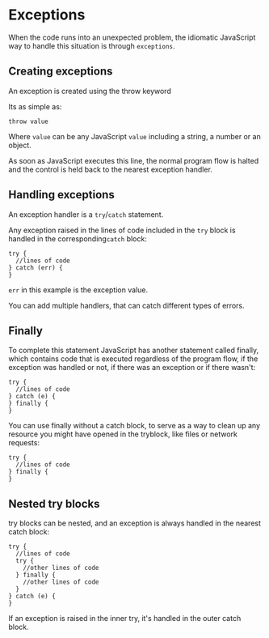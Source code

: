 # Exceptions

When the code runs into an unexpected problem, the idiomatic JavaScript way to handle this situation is through ```exceptions```.

## Creating exceptions

An exception is created using the throw keyword

Its as simple as:

```
throw value
```

Where ```value``` can be any JavaScript ```value``` including a string, a number or an object.

As soon as JavaScript executes this line, the normal program flow is halted and the control is held back to the nearest exception handler.

## Handling exceptions

An exception handler is a ```try```/```catch``` statement.

Any exception raised in the lines of code included in the ```try``` block is handled in the corresponding```catch``` block:
```
try {
  //lines of code
} catch (err) {
}
```
```err``` in this example is the exception value.

You can add multiple handlers, that can catch different types of errors.

## Finally

To complete this statement JavaScript has another statement called finally, which contains code that is executed regardless of the program flow, if the exception was handled or not, if there was an exception or if there wasn't:

```
try {
  //lines of code
} catch (e) {
} finally {
}
```

You can use finally without a catch block, to serve as a way to clean up any resource you might have opened in the tryblock, like files or network requests:

```
try {
  //lines of code
} finally {
}
```
## Nested try blocks

try blocks can be nested, and an exception is always handled in the nearest catch block:

```
try {
  //lines of code
  try {
    //other lines of code
  } finally {
    //other lines of code
  }
} catch (e) {
}
```

If an exception is raised in the inner try, it's handled in the outer catch block.